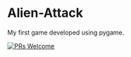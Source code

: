 
# Alien-Attack
My first game developed using pygame.

[![PRs Welcome](https://img.shields.io/badge/PRs-welcome-brightgreen.svg?style=flat-square)](http://makeapullrequest.com)
